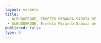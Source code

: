 ```yaml
---
layout: verbete
title:
 - ALBUQUERQUE, ERNESTO MIRANDA SABOIA DE
 - ALBUQUERQUE, Ernesto Miranda Sabóia de
published: false
type: R
---
```


